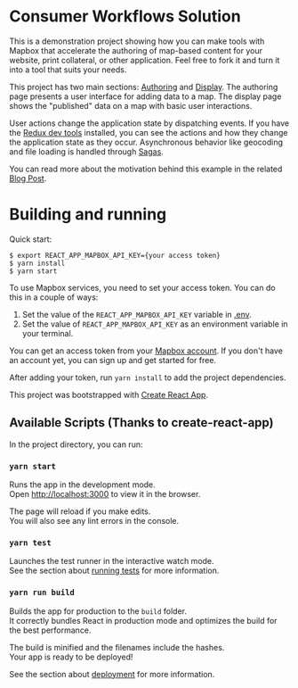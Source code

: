 # Consumer Workflows Solution

This is a demonstration project showing how you can make tools with Mapbox that accelerate the authoring of map-based content for your website, print collateral, or other application. Feel free to fork it and turn it into a tool that suits your needs.

This project has two main sections: [Authoring](src/authoring/components/Authoring.tsx) and [Display](src/display/components/Display.tsx). The authoring page presents a user interface for adding data to a map. The display page shows the "published" data on a map with basic user interactions.

User actions change the application state by dispatching events. If you have the [Redux dev tools](https://github.com/reduxjs/redux-devtools) installed, you can see the actions and how they change the application state as they occur. Asynchronous behavior like geocoding and file loading is handled through [Sagas](https://redux-saga.js.org/).

You can read more about the motivation behind this example in the related [Blog Post](https://blog.mapbox.com/friendly-workflows-for-creating-maps-da97cf825c79).

# Building and running

Quick start:
```
$ export REACT_APP_MAPBOX_API_KEY={your access token}
$ yarn install
$ yarn start
```

To use Mapbox services, you need to set your access token. You can do this in a couple of ways:
1) Set the value of the `REACT_APP_MAPBOX_API_KEY` variable in [.env](./.env).
2) Set the value of `REACT_APP_MAPBOX_API_KEY` as an environment variable in your terminal.

You can get an access token from your [Mapbox account](https://account.mapbox.com/). If you don't have an account yet, you can sign up and get started for free.

After adding your token, run `yarn install` to add the project dependencies.

This project was bootstrapped with [Create React App](https://github.com/facebook/create-react-app).

## Available Scripts (Thanks to create-react-app)

In the project directory, you can run:

### `yarn start`

Runs the app in the development mode.<br>
Open [http://localhost:3000](http://localhost:3000) to view it in the browser.

The page will reload if you make edits.<br>
You will also see any lint errors in the console.

### `yarn test`

Launches the test runner in the interactive watch mode.<br>
See the section about [running tests](https://facebook.github.io/create-react-app/docs/running-tests) for more information.

### `yarn run build`

Builds the app for production to the `build` folder.<br>
It correctly bundles React in production mode and optimizes the build for the best performance.

The build is minified and the filenames include the hashes.<br>
Your app is ready to be deployed!

See the section about [deployment](https://facebook.github.io/create-react-app/docs/deployment) for more information.
